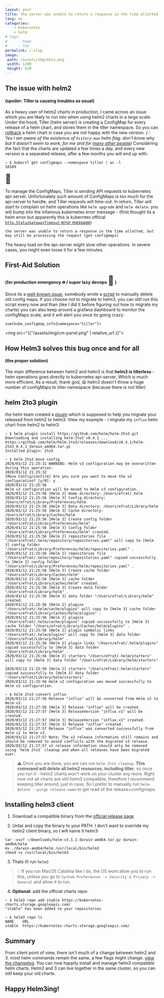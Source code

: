 ```yaml
---
layout: post
title: the server was unable to return a response in the time allotted, but may still be processing the request (get configmaps) / OR Why Its Time to Move to Helm3
lang: en
categories:
    - Kubernetes
    - helm
# tags:
#     - hoge
#     - foo
permalink: /:slug
image:
 path: /assets/img/meta.png
 width: 1200
 height: 630
---
```



## The issue with helm2 

#### (spoiler: Tiller is causing troubles as usual)

As a heavy user of helm2 charts in production, I came across an issue which you are likely to run into when using helm2 charts in a large scale:
Under the hood, Tiller (helm server) is creating a ConfigMap for every release of a helm chart, and stores them in the tiller namespace.
So you can [rollback](https://helm.sh/docs/helm/helm_rollback/) a helm chart in case you are not happy with the new version. *(:bulb: Yes I am aware of the existence of `history-max` helm flag. don't know why but it doesn't seem to work, for me and for [many other people](https://github.com/helm/helm/issues/2332))*
Considering the fact that the charts are updated a few times a day, and every new version is a separated release, after a few months you will end up with:

```console
~ $ kubectl get configmaps --namespace tiller | wc -l
16589 
```
<span style='font-size:30px;'>&#128556;</span>

To manage the ConfigMaps, Tiller is sending API requests to kubernetes api-server. Unfortunately such amount of ConfigMaps is too much for the api-server to handle, and Tiller requests will time-out. In return, Tiller will start to complain on helm operations like `helm upgrade` and `helm delete`. you will bump into the infamous kubernetes error message - (first thought its a helm error but apparently this is kuberntes official [`http.StatusGatewayTimeout` error message](https://github.com/kubernetes/kubernetes/blob/24fb2c1afd51069a526e4c36ea5d3af993fd6b26/staging/src/k8s.io/apimachinery/pkg/api/errors/errors.go#L440))

`the server was unable to return a response in the time allotted, but may still be processing the request (get configmaps)`

The heavy load on the api-server might slow other operations. In severe cases, you might even loose it for a few minutes. 

## First-Aid Solution
####  (for production emergency :fire: / super lazy devops <span style='font-size:30px;'>&#129445;</span> )

Since its a [well-known issue](https://github.com/helm/helm/issues/2332), somebody wrote a [script](https://github.com/helm/helm/issues/2332#issuecomment-336565784) to manually delete old config maps.
If you choose not to migrate to helm3, you can still run this script every now and than (like I did it before figuring out how to migrate my charts) you can also keep around a grafana dashboard to monitor the configMaps scale, and it will alert you once its going crazy:

`sum(kube_configmap_info{namespace="tiller"})`

<img src="{{"/assets/img/cm-panel.png" | relative_url }}">

## How Helm3 solves this bug once and for all
#### (the proper solution)

The main difference between helm2 and helm3 is that **helm3 is tillerless** - helm operations goes directly to kubernetes api-server, Which is much more efficient. As a result, thank god, :smiley: helm3 doesn't throw a huge number of configMaps to tiller namespace (because there is not tiller)

## helm 2to3 plugin

the helm team created a [plugin](https://github.com/helm/helm-2to3) which is supposed to help you migrate your released from helm2 to helm3. 
View my example - I migrate my `influx` helm chart from helm2 to helm3:

```console
~ $ helm plugin install https://github.com/helm/helm-2to3.git
Downloading and installing helm-2to3 v0.4.1 ...
https://github.com/helm/helm-2to3/releases/download/v0.4.1/helm-2to3_0.4.1_darwin_amd64.tar.gz
Installed plugin: 2to3

~ $ helm 2to3 move config
2020/03/12 21:25:32 WARNING: Helm v3 configuration may be overwritten during this operation.
2020/03/12 21:25:32 
[Move Config/confirm] Are you sure you want to move the v2 configuration? [y/N]: y
2020/03/12 21:25:56 
Helm v2 configuration will be moved to Helm v3 configuration.
2020/03/12 21:25:56 [Helm 2] Home directory: /Users/efrat/.helm
2020/03/12 21:25:56 [Helm 3] Config directory: /Users/efrat/Library/Preferences/helm
2020/03/12 21:25:56 [Helm 3] Data directory: /Users/efrat/Library/helm
2020/03/12 21:25:56 [Helm 3] Cache directory: /Users/efrat/Library/Caches/helm
2020/03/12 21:25:56 [Helm 3] Create config folder "/Users/efrat/Library/Preferences/helm" .
2020/03/12 21:25:56 [Helm 3] Config folder "/Users/efrat/Library/Preferences/helm" created.
2020/03/12 21:25:56 [Helm 2] repositories file "/Users/efrat/.helm/repository/repositories.yaml" will copy to [Helm 3] config folder "/Users/efrat/Library/Preferences/helm/repositories.yaml" .
2020/03/12 21:25:56 [Helm 2] repositories file "/Users/efrat/.helm/repository/repositories.yaml" copied successfully to [Helm 3] config folder "/Users/efrat/Library/Preferences/helm/repositories.yaml" .
2020/03/12 21:25:56 [Helm 3] Create cache folder "/Users/efrat/Library/Caches/helm" .
2020/03/12 21:25:56 [Helm 3] cache folder "/Users/efrat/Library/Caches/helm" created.
2020/03/12 21:25:56 [Helm 3] Create data folder "/Users/efrat/Library/helm" .
2020/03/12 21:25:56 [Helm 3] data folder "/Users/efrat/Library/helm" created.
2020/03/12 21:25:56 [Helm 2] plugins "/Users/efrat/.helm/cache/plugins" will copy to [Helm 3] cache folder "/Users/efrat/Library/Caches/helm/plugins" .
2020/03/12 21:25:56 [Helm 2] plugins "/Users/efrat/.helm/cache/plugins" copied successfully to [Helm 3] cache folder "/Users/efrat/Library/Caches/helm/plugins" .
2020/03/12 21:25:56 [Helm 2] plugin symbolic links "/Users/efrat/.helm/plugins" will copy to [Helm 3] data folder "/Users/efrat/Library/helm" .
2020/03/12 21:25:56 [Helm 2] plugin links "/Users/efrat/.helm/plugins" copied successfully to [Helm 3] data folder "/Users/efrat/Library/helm" .
2020/03/12 21:25:56 [Helm 2] starters "/Users/efrat/.helm/starters" will copy to [Helm 3] data folder "/Users/efrat/Library/helm/starters" .
2020/03/12 21:25:56 [Helm 2] starters "/Users/efrat/.helm/starters" copied successfully to [Helm 3] data folder "/Users/efrat/Library/helm/starters" .
2020/03/12 21:25:56 Helm v2 configuration was moved successfully to Helm v3 configuration.

~ $ helm 2to3 convert influx
2020/03/12 21:27:56 Release "influx" will be converted from Helm v2 to Helm v3.
2020/03/12 21:27:56 [Helm 3] Release "influx" will be created.
2020/03/12 21:27:57 [Helm 3] ReleaseVersion "influx.v1" will be created.
2020/03/12 21:27:57 [Helm 3] ReleaseVersion "influx.v1" created.
2020/03/12 21:27:57 [Helm 3] Release "influx" created.
2020/03/12 21:27:57 Release "influx" was converted successfully from Helm v2 to Helm v3.
2020/03/12 21:27:57 Note: The v2 release information still remains and should be removed to avoid conflicts with the migrated v3 release.
2020/03/12 21:27:57 v2 release information should only be removed using `helm 2to3` cleanup and when all releases have been migrated over.
```

> :warning: Once you are done, you are can run `helm 2to3 cleanup`. **This command will delete all helm2 resources, including tiller**, so once you run it - helm2 charts won't work on your cluster any more. Right now not all charts are still helm3 compatible, therefore I recommend keeping tiller around, just in case, So I prefer to manually run `helm delete --purge release-name` to get read of the release+configmaps.

## Installing helm3 client

1. Download a compatible binary from the [official release page](https://github.com/helm/helm/releases)
   
2. Untar and copy the binary to your PATH. I don't want to override my helm2 client binary, so I will name it helm3:
```console
tar -xvzf ~/Downloads/helm-v3.1.1-darwin-amd64.tar.gz darwin-amd64/helm 
mv ./darwin-amd64/helm /usr/local/bin/helm3
chmod +x /usr/local/bin/helm3
```
3. Thats it! run `helm3`
> :bulb: If you run MacOS Catalina like I do, the OS wont allow you to run this, unless you go to `System Preferences -> Security & Privacy -> General` and allow it to run.

4. **Optional:** add the official charts repo:
```console
~ $ helm3 repo add stable https://kubernetes-charts.storage.googleapis.com/
"stable" has been added to your repositories
```
```console
~ $ helm3 repo ls
NAME    URL                                               
stable  https://kubernetes-charts.storage.googleapis.com/
```

## Summary
From client point of view, there isn't much of a change between helm2 and 3. most helm commands remain the same, a few flags might change. [view the changelog](https://helm.sh/docs/topics/v2_v3_migration/). You can now happily install and manage helm3 compatible helm charts. Helm2 and 3 can live together in the same cluster, so you can still keep your old charts.

## Happy Helm3ing!